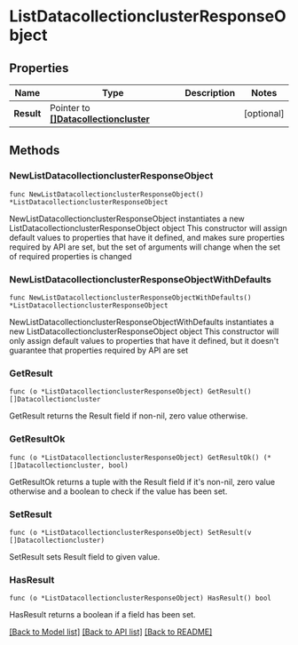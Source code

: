 # ListDatacollectionclusterResponseObject

## Properties

Name | Type | Description | Notes
------------ | ------------- | ------------- | -------------
**Result** | Pointer to [**[]Datacollectioncluster**](Datacollectioncluster.md) |  | [optional] 

## Methods

### NewListDatacollectionclusterResponseObject

`func NewListDatacollectionclusterResponseObject() *ListDatacollectionclusterResponseObject`

NewListDatacollectionclusterResponseObject instantiates a new ListDatacollectionclusterResponseObject object
This constructor will assign default values to properties that have it defined,
and makes sure properties required by API are set, but the set of arguments
will change when the set of required properties is changed

### NewListDatacollectionclusterResponseObjectWithDefaults

`func NewListDatacollectionclusterResponseObjectWithDefaults() *ListDatacollectionclusterResponseObject`

NewListDatacollectionclusterResponseObjectWithDefaults instantiates a new ListDatacollectionclusterResponseObject object
This constructor will only assign default values to properties that have it defined,
but it doesn't guarantee that properties required by API are set

### GetResult

`func (o *ListDatacollectionclusterResponseObject) GetResult() []Datacollectioncluster`

GetResult returns the Result field if non-nil, zero value otherwise.

### GetResultOk

`func (o *ListDatacollectionclusterResponseObject) GetResultOk() (*[]Datacollectioncluster, bool)`

GetResultOk returns a tuple with the Result field if it's non-nil, zero value otherwise
and a boolean to check if the value has been set.

### SetResult

`func (o *ListDatacollectionclusterResponseObject) SetResult(v []Datacollectioncluster)`

SetResult sets Result field to given value.

### HasResult

`func (o *ListDatacollectionclusterResponseObject) HasResult() bool`

HasResult returns a boolean if a field has been set.


[[Back to Model list]](../README.md#documentation-for-models) [[Back to API list]](../README.md#documentation-for-api-endpoints) [[Back to README]](../README.md)


